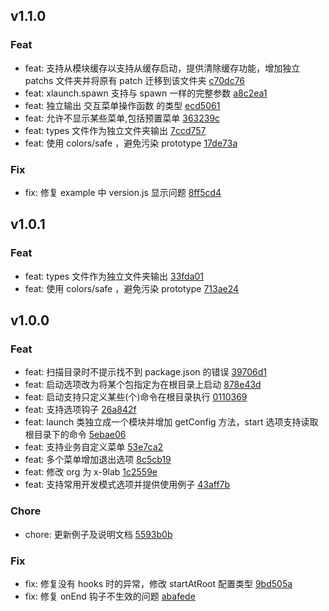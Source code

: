 ## v1.1.0

### Feat
- feat: 支持从模块缓存以支持从缓存启动，提供清除缓存功能，增加独立 patchs 文件夹并将原有 patch 迁移到该文件夹 [c70dc76](https://github.com/x-9lab/launch/commit/c70dc76fcda6a5096d7b9b1d36b6c291c79d8b3e)
- feat: xlaunch.spawn 支持与 spawn 一样的完整参数 [a8c2ea1](https://github.com/x-9lab/launch/commit/a8c2ea150d6d31e00938458d15bd7afbb474bac6)
- feat: 独立输出 交互菜单操作函数 的类型 [ecd5061](https://github.com/x-9lab/launch/commit/ecd50613e31499eee06468c36d10e4c178e17749)
- feat: 允许不显示某些菜单,包括预置菜单 [363239c](https://github.com/x-9lab/launch/commit/363239c4137fa14b431c105d5a915fd52d6a5a5e)
- feat: types 文件作为独立文件夹输出 [7ccd757](https://github.com/x-9lab/launch/commit/7ccd7571233a8ef10d7902fada1b6fda2fbcbbe0)
- feat: 使用 colors/safe ，避免污染 prototype [17de73a](https://github.com/x-9lab/launch/commit/17de73ab44611d107f4d8d493012f3bab7518d1f)

### Fix
- fix: 修复 example 中 version.js 显示问题 [8ff5cd4](https://github.com/x-9lab/launch/commit/8ff5cd4d43bd07081a2b67ef75adf600630afb7d)

## v1.0.1

### Feat
- feat: types 文件作为独立文件夹输出 [33fda01](https://github.com/x-9lab/launch/commit/33fda01fa6648f8bd885a741bd68de383dfdd6c6)
- feat: 使用 colors/safe ，避免污染 prototype [713ae24](https://github.com/x-9lab/launch/commit/713ae24394cc5a8adeafab9ba6d4b15fa594e28d)

## v1.0.0

### Feat
- feat: 扫描目录时不提示找不到 package.json 的错误 [39706d1](https://github.com/x-9lab/launch/commit/39706d154135eb99ef3ab155b3fe02d63ed71480)
- feat: 启动选项改为将某个包指定为在根目录上启动 [878e43d](https://github.com/x-9lab/launch/commit/878e43dd3a605a10ad65c78a9f36a46c49e54b9a)
- feat: 启动支持只定义某些(个)命令在根目录执行 [0110369](https://github.com/x-9lab/launch/commit/01103695e89316aaf3abfb18da72423c912b314f)
- feat: 支持选项钩子 [26a842f](https://github.com/x-9lab/launch/commit/26a842f8f90ed4a65328a2d6a7dbf19025b9c35b)
- feat: launch 类独立成一个模块并增加 getConfig 方法，start 选项支持读取根目录下的命令 [5ebae06](https://github.com/x-9lab/launch/commit/5ebae06716a5460d35d58fb2a79817c35bc4abbc)
- feat: 支持业务自定义菜单 [53e7ca2](https://github.com/x-9lab/launch/commit/53e7ca268e56dec47dbb131d382898fff416c127)
- feat: 多个菜单增加退出选项 [8c5cb19](https://github.com/x-9lab/launch/commit/8c5cb198dae97963cff0e2e8221a0ff8d7fa30a2)
- feat: 修改 org 为 x-9lab [1c2559e](https://github.com/x-9lab/launch/commit/1c2559ec8e6a50aca83166d31c5f3d1290d78ca9)
- feat: 支持常用开发模式选项并提供使用例子 [43aff7b](https://github.com/x-9lab/launch/commit/43aff7bb72230240d087b3b17130ee7325f877c9)

### Chore
- chore: 更新例子及说明文档 [5593b0b](https://github.com/x-9lab/launch/commit/5593b0b2fd7cc308370b0648d089dedcbf9f3410)

### Fix
- fix: 修复没有 hooks 时的异常，修改 startAtRoot 配置类型 [9bd505a](https://github.com/x-9lab/launch/commit/9bd505a25bed393e56234e225dd1044ea06f01bd)
- fix: 修复 onEnd 钩子不生效的问题 [abafede](https://github.com/x-9lab/launch/commit/abafedecd8ea79c730ac4206c024e174450360eb)

